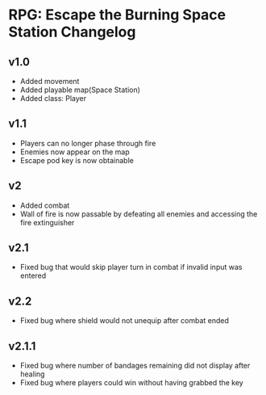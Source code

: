 # RPG: Escape the Burning Space Station Changelog
## v1.0
- Added movement
- Added playable map(Space Station)
- Added class: Player

## v1.1
- Players can no longer phase through fire
- Enemies now appear on the map
- Escape pod key is now obtainable

## v2
- Added combat
- Wall of fire is now passable by defeating all enemies and accessing the fire extinguisher

## v2.1
- Fixed bug that would skip player turn in combat if invalid input was entered

## v2.2
- Fixed bug where shield would not unequip after combat ended

## v2.1.1
- Fixed bug where number of bandages remaining did not display after healing
- Fixed bug where players could win without having grabbed the key